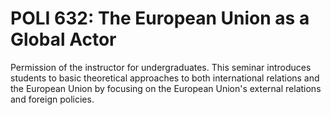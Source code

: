 # POLI 632: The European Union as a Global Actor

Permission of the instructor for undergraduates. This seminar introduces students to basic theoretical approaches to both international relations and the European Union by focusing on the European Union's external relations and foreign policies.